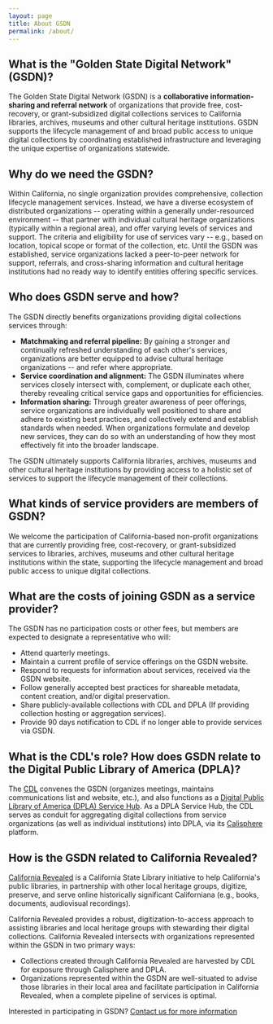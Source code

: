 ```yaml
---
layout: page
title: About GSDN
permalink: /about/
---
```


## What is the "Golden State Digital Network" (GSDN)? 
The Golden State Digital Network (GSDN) is a <strong>collaborative information-sharing and referral network</strong> of organizations that provide free, cost-recovery, or grant-subsidized digital collections services to California libraries, archives, museums and other cultural heritage institutions. GSDN supports the lifecycle management of and broad public access to unique digital collections by coordinating established infrastructure and leveraging the unique expertise of organizations statewide.

## Why do we need the GSDN?
Within California, no single organization provides comprehensive, collection lifecycle management services. Instead, we have a diverse ecosystem of distributed organizations -- operating within a generally under-resourced environment -- that partner with individual cultural heritage organizations (typically within a regional area), and offer varying levels of services and support. The criteria and eligibility for use of services vary -- e.g., based on location, topical scope or format of the collection, etc. Until the GSDN was established, service organizations lacked a peer-to-peer network for support, referrals, and cross-sharing information and cultural heritage institutions had no ready way to identify entities offering specific services. 

## Who does GSDN serve and how? 
The GSDN directly benefits organizations providing digital collections services through:

<ul>
<li><strong>Matchmaking and referral pipeline:</strong> By gaining a stronger and continually refreshed understanding of each other's services, organizations are better equipped to advise cultural heritage organizations -- and refer where appropriate.</li>
<li><strong>Service coordination and alignment:</strong> The GSDN illuminates where services closely intersect with, complement, or duplicate each other, thereby revealing critical service gaps and opportunities for efficiencies.</li>
<li><strong>Information sharing:</strong> Through greater awareness of peer offerings, service organizations are individually well positioned to share and adhere to existing best practices, and collectively extend and establish standards when needed. When organizations formulate and develop new services, they can do so with an understanding of how they most effectively fit into the broader landscape.</li>  
 </ul>

The GSDN ultimately supports California libraries, archives, museums and other cultural heritage institutions by providing access to a holistic set of services to support the lifecycle management of their collections.

## What kinds of service providers are members of GSDN?
We welcome the participation of California-based non-profit organizations that are currently providing free, cost-recovery, or grant-subsidized services to libraries, archives, museums and other cultural heritage institutions within the state, supporting the lifecycle management and broad public access to unique digital collections.

## What are the costs of joining GSDN as a service provider?
The GSDN has no participation costs or other fees, but members are expected to designate a representative who will:

<ul>
<li>Attend quarterly meetings.</li> 
<li>Maintain a current profile of service offerings on the GSDN website.</li> 
<li>Respond to requests for information about services, received via the GSDN website.</li> 
<li>Follow generally accepted best practices for shareable metadata, content creation, and/or digital preservation.</li> 
<li>Share publicly-available collections with CDL and DPLA (If providing collection hosting or aggregation services).</li> 
<li>Provide 90 days notification to CDL if no longer able to provide services via GSDN.</li> 
</ul>



## What is the CDL's role? How does GSDN relate to the Digital Public Library of America (DPLA)?
The [CDL](www.cdlib.org) convenes the GSDN (organizes meetings, maintains communications list and website, etc.), and also functions as a [Digital Public Library of America (DPLA) Service Hub](https://pro.dp.la/hubs/dpla-member-hubs). As a DPLA Service Hub, the CDL serves as conduit for aggregating digital collections from service organizations (as well as individual institutions) into DPLA, via its [Calisphere](https://calisphere.org/) platform.


## How is the GSDN related to California Revealed?
[California Revealed](https://californiarevealed.org/) is a California State Library initiative to help California's public libraries, in partnership with other local heritage groups, digitize, preserve, and serve online historically significant Californiana (e.g., books, documents, audiovisual recordings). 
 
California Revealed provides a robust, digitization-to-access approach to assisting libraries and local heritage groups with stewarding their  digital collections. California Revealed intersects with organizations represented within the GSDN in two primary ways:
 
<ul>
<li>Collections created through California Revealed are harvested by CDL for exposure through Calisphere and DPLA.</li>
<li>Organizations represented within the GSDN are well-situated to advise those libraries in their local area and facilitate participation in California Revealed, when a complete pipeline of services is optimal.</li>
</ul>


Interested in participating in GSDN? <a class="primary-link" href="mailto:gsdn@cdlib.org">Contact us for more information</a>
